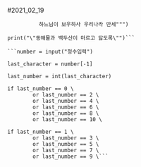 #2021_02_19

```print("""동해물과 백두산이 마르고 닳도록
          하느님이 보우하사 우리나라 만세""")
          
print("\"동해물과 백두산이 마르고 닳도록\"")```

```number = input("정수입력")

last_character = number[-1]

last_number = int(last_character)

if last_number == 0 \
        or last_number == 2 \
        or last_number == 4 \
        or last_number == 6 \
        or last_number == 8 \
        or last_number == 10 \
        
if last_number == 1 \
        or last_number == 3 \
        or last_number == 5 \
        or last_number == 7 \
        or last_number == 9 \```
